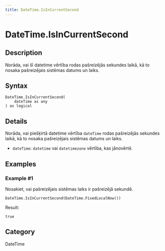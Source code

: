 ```yaml
---
title: DateTime.IsInCurrentSecond
---
```


# DateTime.IsInCurrentSecond


## Description

Norāda, vai šī datetime vērtība rodas pašreizējās sekundes laikā, kā to nosaka pašreizējais sistēmas datums un laiks.


## Syntax

```powerquery
DateTime.IsInCurrentSecond(
    dateTime as any
) as logical
```


## Details

Norāda, vai piešķirtā datetime vērtība <code>dateTime</code> rodas pašreizējās sekundes laikā, kā to nosaka pašreizējais sistēmas datums un laiks.      <ul>      <li><code>dateTime</code>: <code>datetime</code> vai <code>datetimezone</code> vērtība, kas jānovērtē.</li>      </ul>


## Examples

### Example #1 
Nosakiet, vai pašreizējais sistēmas laiks ir pašreizējā sekundē.
```powerquery
DateTime.IsInCurrentSecond(DateTime.FixedLocalNow())
```

Result: 
```powerquery
true
```




## Category
DateTime
